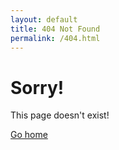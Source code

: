 ```yaml
---
layout: default
title: 404 Not Found
permalink: /404.html
---
```


# Sorry!

This page doesn't exist!

[Go home](/)
